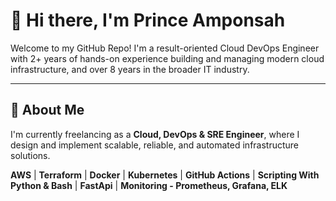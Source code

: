 # 👋 Hi there, I'm Prince Amponsah

Welcome to my GitHub Repo! I'm a result-oriented Cloud DevOps Engineer with 2+ years of hands-on experience building and managing modern cloud infrastructure, and over 8 years in the broader IT industry.

---

## 🚀 About Me

I'm currently freelancing as a **Cloud, DevOps & SRE Engineer**, where I design and implement scalable, reliable, and automated infrastructure solutions.


 **AWS** | **Terraform** | **Docker** | **Kubernetes** | **GitHub Actions** | **Scripting With Python & Bash** | **FastApi** | **Monitoring - Prometheus, Grafana, ELK**

